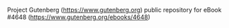 Project Gutenberg (https://www.gutenberg.org) public repository for eBook #4648 (https://www.gutenberg.org/ebooks/4648)
